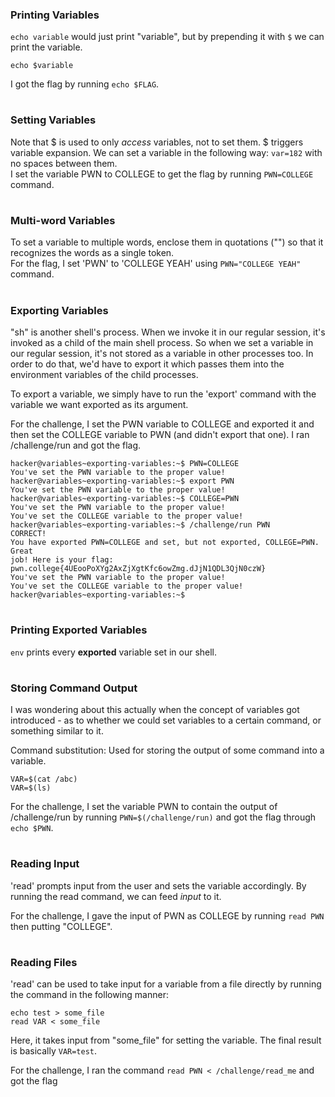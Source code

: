 ### Printing Variables
```echo variable``` would just print "variable", but by prepending it with ```$``` we can print the variable.  
```
echo $variable
``` 
I got the flag by running ```echo $FLAG```.
#
### Setting Variables
Note that $ is used to only _access_ variables, not to set them. $ triggers variable expansion. We can set a variable in the following way: ```var=182``` with no spaces between them. <br>
I set the variable PWN to COLLEGE to get the flag by running ```PWN=COLLEGE``` command.
#
### Multi-word Variables
To set a variable to multiple words, enclose them in quotations ("") so that it recognizes the words as a single token. <br>
For the flag, I set 'PWN' to 'COLLEGE YEAH' using ```PWN="COLLEGE YEAH"``` command.
#
### Exporting Variables
"sh" is another shell's process. When we invoke it in our regular session, it's invoked as a child of the main shell process. So when we set a variable in our regular session, it's not stored as a variable in other processes too. In order to do that, we'd have to export it which passes them into the environment variables of the child processes. 

To export a variable, we simply have to run the 'export' command with the variable we want exported as its argument.

For the challenge, I set the PWN variable to COLLEGE and exported it and then set the COLLEGE variable to PWN (and didn't export that one). I ran /challenge/run and got the flag.
```
hacker@variables~exporting-variables:~$ PWN=COLLEGE
You've set the PWN variable to the proper value!
hacker@variables~exporting-variables:~$ export PWN
You've set the PWN variable to the proper value!
hacker@variables~exporting-variables:~$ COLLEGE=PWN
You've set the PWN variable to the proper value!
You've set the COLLEGE variable to the proper value!
hacker@variables~exporting-variables:~$ /challenge/run PWN
CORRECT!
You have exported PWN=COLLEGE and set, but not exported, COLLEGE=PWN. Great
job! Here is your flag:
pwn.college{4UEooPoXYg2AxZjXgtKfc6owZmg.dJjN1QDL3QjN0czW}
You've set the PWN variable to the proper value!
You've set the COLLEGE variable to the proper value!
hacker@variables~exporting-variables:~$
```
#
### Printing Exported Variables
```env``` prints every **exported** variable set in our shell.
#
### Storing Command Output
I was wondering about this actually when the concept of variables got introduced - as to whether we could set variables to a certain command, or something similar to it.

Command substitution: Used for storing the output of some command into a variable.
```
VAR=$(cat /abc)
VAR=$(ls)
```
For the challenge, I set the variable PWN to contain the output of /challenge/run by running ```PWN=$(/challenge/run)``` and got the flag through ```echo $PWN```.
#
### Reading Input
'read' prompts input from the user and sets the variable accordingly. By running the read command, we can feed _input_ to it.

For the challenge, I gave the input of PWN as COLLEGE by running ```read PWN``` then putting "COLLEGE".
#
### Reading Files
'read' can be used to take input for a variable from a file directly by running the command in the following manner:
```
echo test > some_file
read VAR < some_file
```
Here, it takes input from "some_file" for setting the variable. The final result is basically ```VAR=test```.

For the challenge, I ran the command ```read PWN < /challenge/read_me``` and got the flag
#
